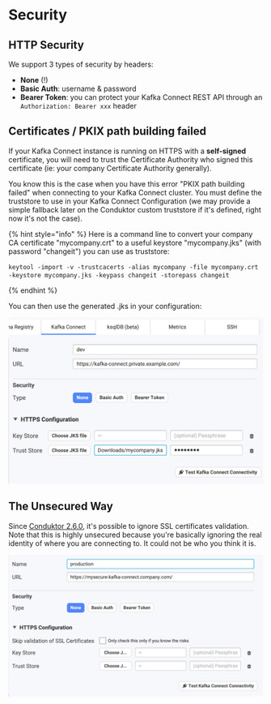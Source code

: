# Security

## HTTP Security

We support 3 types of security by headers:

* **None** \(!\)
* **Basic Auth**: username & password
* **Bearer Token**: you can protect your Kafka Connect REST API through an `Authorization: Bearer xxx` header

## Certificates / PKIX path building failed

If your Kafka Connect instance is running on HTTPS with a **self-signed** certificate, you will need to trust the Certificate Authority who signed this certificate \(ie: your company Certificate Authority generally\).

You know this is the case when you have this error "PKIX path building failed" when connecting to your Kafka Connect cluster. You must define the truststore to use in your Kafka Connect Configuration \(we may provide a simple fallback later on the Conduktor custom truststore if it's defined, right now it's not the case\).

{% hint style="info" %}
Here is a command line to convert your company CA certificate "mycompany.crt" to a useful keystore "mycompany.jks" \(with password "changeit"\) you can use as truststore:

```text
keytool -import -v -trustcacerts -alias mycompany -file mycompany.crt -keystore mycompany.jks -keypass changeit -storepass changeit
```
{% endhint %}

You can then use the generated .jks in your configuration:

![](../../.gitbook/assets/screenshot-2020-08-20-at-11.34.28.png)

## The Unsecured Way

Since [Conduktor 2.6.0](https://www.conduktor.io/changelog/#2.6.0), it's possible to ignore SSL certificates validation. Note that this is highly unsecured because you're basically ignoring the real identity of where you are connecting to. It could not be who you think it is.

![](../../.gitbook/assets/screenshot-2020-09-19-at-16.10.13.png)

